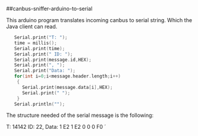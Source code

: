 ##canbus-sniffer-arduino-to-serial

This arduino program translates incoming canbus to serial string. Which the Java client can read.

```c++
   Serial.print("T: ");
   time = millis();
   Serial.print(time);
   Serial.print(" ID: ");
   Serial.print(message.id,HEX);
   Serial.print(", ");
   Serial.print("Data: ");
   for(int i=0;i<message.header.length;i++)
    {
      Serial.print(message.data[i],HEX);
      Serial.print(" ");
    }
   Serial.println("");
```


The structure needed of the serial message is the following:

T: 14142 ID: 22, Data: 1 E2 1 E2 0 0 0 F0 ´
